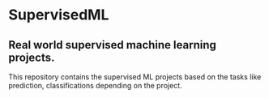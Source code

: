 # SupervisedML
<h2>Real world supervised machine learning projects.</h2>
This repository contains the supervised ML projects based on the tasks like prediction, classifications depending on the project.
